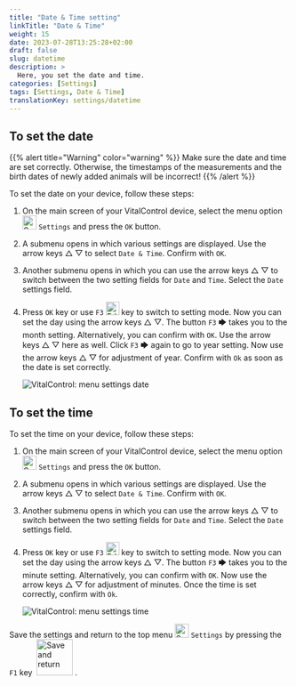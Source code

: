 ```yaml
---
title: "Date & Time setting"
linkTitle: "Date & Time"
weight: 15
date: 2023-07-28T13:25:28+02:00
draft: false
slug: datetime
description: >
  Here, you set the date and time.
categories: [Settings]
tags: [Settings, Date & Time]
translationKey: settings/datetime
---
```

## To set the date
{{% alert title="Warning" color="warning" %}}
Make sure the date and time are set correctly. Otherwise, the timestamps of the measurements and the birth dates of newly added animals will be incorrect!
{{% /alert %}}

To set the date on your device, follow these steps:

1. On the main screen of your VitalControl device, select the menu option <img src="/icons/gear.svg" width="25" align="bottom" alt="Settings" /> `Settings` and press the `OK` button.

2. A submenu opens in which various settings are displayed. Use the arrow keys △ ▽ to select `Date & Time`. Confirm with `OK`.

3. Another submenu opens in which you can use the arrow keys △ ▽ to switch between the two setting fields for `Date` and `Time`. Select the `Date` settings field.

4. Press `OK` key or use `F3` <img src="/icons/actions/edit.svg" width="24" align="bottom" alt="Edit" /> key to switch to setting mode. Now you can set the day using the arrow keys △ ▽. The button `F3` 🡆 takes you to the month setting. Alternatively, you can confirm with `OK`. Use the arrow keys △ ▽ here as well. Click `F3` 🡆 again to go to year setting. Now use the arrow keys △ ▽ for adjustment of year. Confirm with `Ok` as soon as the date is set correctly.

    ![VitalControl: menu settings date](../images/date.png "To set the date")

## To set the time

To set the time on your device, follow these steps:

1. On the main screen of your VitalControl device, select the menu option <img src="/icons/gear.svg" width="25" align="bottom" alt="Settings" /> `Settings` and press the `OK` button.

2. A submenu opens in which various settings are displayed. Use the arrow keys △ ▽ to select `Date & Time`. Confirm with `OK`.

3. Another submenu opens in which you can use the arrow keys △ ▽ to switch between the two setting fields for `Date` and `Time`. Select the `Date` settings field.

4. Press `OK` key or use `F3` <img src="/icons/actions/edit.svg" width="24" align="bottom" alt="Edit" /> key to switch to setting mode. Now you can set the day using the arrow keys △ ▽. The button `F3` 🡆  takes you to the minute setting. Alternatively, you can confirm with `OK`. Now use the arrow keys △ ▽ for adjustment of minutes. Once the time is set correctly, confirm with `Ok`.

    ![VitalControl: menu settings time](../images/time.png "To set the time")

Save the settings and return to the top menu <img src="/icons/gear.svg" width="25" align="bottom" alt="Settings" /> `Settings` by pressing the `F1` key &nbsp;<img src="/icons/footer/save_exit.svg" width="65" align="bottom" alt="Save and return" />&nbsp;.
